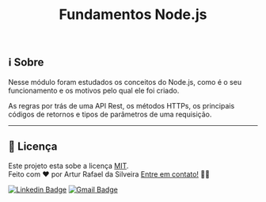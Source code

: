 <h1 align="center">Fundamentos Node.js</h1>
<br>

## ℹ️ Sobre
Nesse módulo foram estudados os conceitos do Node.js, como é o seu funcionamento e os motivos pelo qual ele foi criado.

As regras por trás de uma API Rest, os métodos HTTPs, os principais códigos de retornos e tipos de parâmetros de uma requisição.

---
## 📝 Licença
Este projeto esta sobe a licença [MIT](./LICENSE).<br>
Feito com ❤️ por Artur Rafael da Silveira
[Entre em contato!](https://www.linkedin.com/in/arturrsilveira/) 👋🏽 

[![Linkedin Badge](https://img.shields.io/badge/-Artur-blue?style=flat-square&logo=Linkedin&logoColor=white&link=https://www.linkedin.com/in/arturrsilveira/)](https://www.linkedin.com/in/arturrsilveira/) 
[![Gmail Badge](https://img.shields.io/badge/-arturrsilveira85@gmail.com-c14438?style=flat-square&logo=Gmail&logoColor=white&link=mailto:arturrsilveira85@gmail.com)](mailto:arturrsilveira85@gmail.com)
